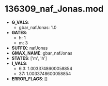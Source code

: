 # 136309_naf_Jonas.mod

- **G_VALS**:
  - gbar_nafJonas: 1.0
- **GATES**:
  - h: 1
  - m: 3
- **SUFFIX**: nafJonas
- **GMAX_NAME**: gbar_nafJonas
- **STATES**: ['m', 'h']
- **I_VALS**:
  - 6.3: 1.0033748600058854
  - 37: 1.0033748600058854
- **ERROR_FLAGS**: []
